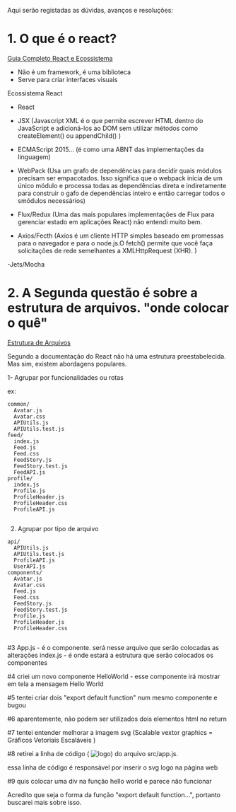 Aqui serão registadas as dúvidas, avanços e resoluções:

# 1. O que é o react?

[Guia Completo React e Ecossistema](https://tableless.com.br/guia-completo-react-ecossistema/)

- Não é um framework, é uma biblioteca
- Serve para criar interfaces visuais

Ecossistema React 

- React 

- JSX (Javascript XML é o que permite escrever HTML dentro do JavaScript e adicioná-los ao DOM sem utilizar métodos como createElement() ou appendChild() )

- ECMAScript 2015... (é como uma ABNT das implementações da linguagem)

- WebPack (Usa um grafo de dependências para decidir quais módulos precisam ser empacotados. Isso significa que o webpack inicia de um único módulo e processa todas as dependências direta e indiretamente para construir o gafo de dependências inteiro e então carregar todos o smódulos necessários)

- Flux/Redux (Uma das mais populares implementações de Flux para gerenciar estado em aplicações React) não entendi muito bem.

- Axios/Fecth (Axios é um cliente HTTP simples baseado em promessas para o navegador e para o node.js.O fetch() permite que você faça solicitações de rede semelhantes a XMLHttpRequest (XHR). )

-Jets/Mocha


# 2. A Segunda questão é sobre a estrutura de arquivos. "onde colocar o quê"

[Estrutura de Arquivos](https://pt-br.reactjs.org/docs/faq-structure.html)

Segundo a documentação do React não há uma estrutura preestabelecida. Mas sim, existem abordagens populares. 

1- Agrupar por funcionalidades ou rotas

ex: 

```
common/
  Avatar.js
  Avatar.css
  APIUtils.js
  APIUtils.test.js
feed/
  index.js
  Feed.js
  Feed.css
  FeedStory.js
  FeedStory.test.js
  FeedAPI.js
profile/
  index.js
  Profile.js
  ProfileHeader.js
  ProfileHeader.css
  ProfileAPI.js


```

2. Agrupar por tipo de arquivo

```
api/
  APIUtils.js
  APIUtils.test.js
  ProfileAPI.js
  UserAPI.js
components/
  Avatar.js
  Avatar.css
  Feed.js
  Feed.css
  FeedStory.js
  FeedStory.test.js
  Profile.js
  ProfileHeader.js
  ProfileHeader.css


```

#3 App.js - é o componente. será nesse arquivo que serão colocadas as alterações
   index.js - é onde estará a estrutura que serão colocados os componentes


#4 criei um novo componente HelloWorld - esse componente irá mostrar em tela a mensagem Hello World

#5 tentei criar dois "export default function" num mesmo componente e bugou

#6 aparentemente, não podem ser utilizados dois elementos html no return

#7 tentei entender melhorar a imagem svg (Scalable vextor graphics = Gráficos Vetoriais Escaláveis )

#8 retirei a linha de código ( <img src={logo} className="App-logo" alt="logo" />) do arquivo src/app.js. 

essa linha de código é responsável por inserir o svg logo na página web

#9 quis colocar uma div na função hello world e parece não funcionar

Acredito que seja o forma da função "export default function...", portanto buscarei mais sobre isso.



